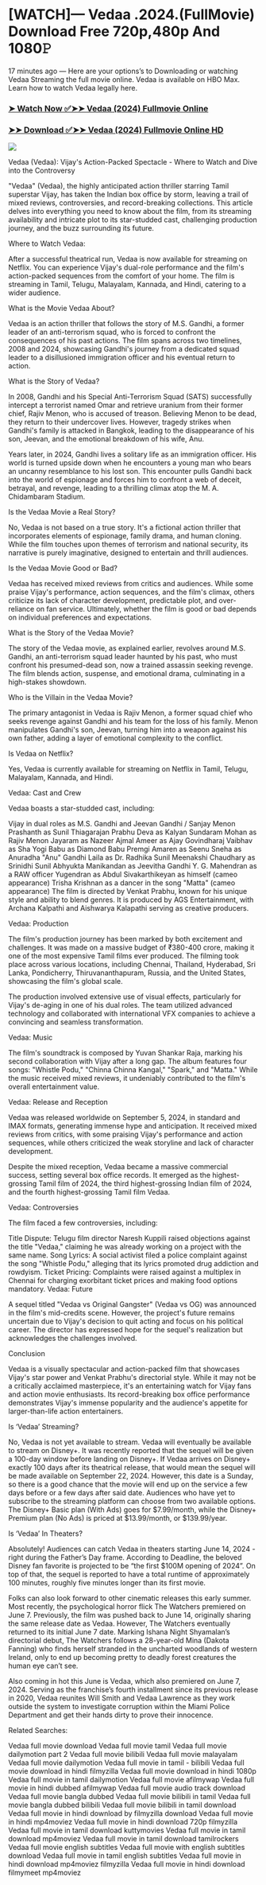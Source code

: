 # [WATCH]— Vedaa .2024.(FullMovie) Download Free 720p,480p And 1080𝙿

17 minutes ago — Here are your options’s to Downloading or watching Vedaa Streaming the full movie online. Vedaa is available on HBO Max. Learn how to watch Vedaa legally here.


### [➤ Watch Now ✅➤➤ Vedaa (2024) Fullmovie Online](https://cutt.ly/ueYtuvai)

### [➤➤ Download ✅➤➤ Vedaa (2024) Fullmovie Online HD](https://cutt.ly/ueYtuvai)

<p dir="auto"><a href="https://cutt.ly/ueYtuvai" title="PLAY NOW" rel="nofollow"><img src="https://i.imgur.com/jhNGoEt.gif" style="max-width: 100%;"></a></p>

Vedaa (Vedaa): Vijay's Action-Packed Spectacle - Where to Watch and Dive into the Controversy

"Vedaa" (Vedaa), the highly anticipated action thriller starring Tamil superstar Vijay, has taken the Indian box office by storm, leaving a trail of mixed reviews, controversies, and record-breaking collections. This article delves into everything you need to know about the film, from its streaming availability and intricate plot to its star-studded cast, challenging production journey, and the buzz surrounding its future.

Where to Watch Vedaa:

After a successful theatrical run, Vedaa is now available for streaming on Netflix. You can experience Vijay's dual-role performance and the film's action-packed sequences from the comfort of your home. The film is streaming in Tamil, Telugu, Malayalam, Kannada, and Hindi, catering to a wider audience.

What is the Movie Vedaa About?

Vedaa is an action thriller that follows the story of M.S. Gandhi, a former leader of an anti-terrorism squad, who is forced to confront the consequences of his past actions. The film spans across two timelines, 2008 and 2024, showcasing Gandhi's journey from a dedicated squad leader to a disillusioned immigration officer and his eventual return to action.

What is the Story of Vedaa?

In 2008, Gandhi and his Special Anti-Terrorism Squad (SATS) successfully intercept a terrorist named Omar and retrieve uranium from their former chief, Rajiv Menon, who is accused of treason. Believing Menon to be dead, they return to their undercover lives. However, tragedy strikes when Gandhi's family is attacked in Bangkok, leading to the disappearance of his son, Jeevan, and the emotional breakdown of his wife, Anu.

Years later, in 2024, Gandhi lives a solitary life as an immigration officer. His world is turned upside down when he encounters a young man who bears an uncanny resemblance to his lost son. This encounter pulls Gandhi back into the world of espionage and forces him to confront a web of deceit, betrayal, and revenge, leading to a thrilling climax atop the M. A. Chidambaram Stadium.

Is the Vedaa Movie a Real Story?

No, Vedaa is not based on a true story. It's a fictional action thriller that incorporates elements of espionage, family drama, and human cloning. While the film touches upon themes of terrorism and national security, its narrative is purely imaginative, designed to entertain and thrill audiences.

Is the Vedaa Movie Good or Bad?

Vedaa has received mixed reviews from critics and audiences. While some praise Vijay's performance, action sequences, and the film's climax, others criticize its lack of character development, predictable plot, and over-reliance on fan service. Ultimately, whether the film is good or bad depends on individual preferences and expectations.

What is the Story of the Vedaa Movie?

The story of the Vedaa movie, as explained earlier, revolves around M.S. Gandhi, an anti-terrorism squad leader haunted by his past, who must confront his presumed-dead son, now a trained assassin seeking revenge. The film blends action, suspense, and emotional drama, culminating in a high-stakes showdown.

Who is the Villain in the Vedaa Movie?

The primary antagonist in Vedaa is Rajiv Menon, a former squad chief who seeks revenge against Gandhi and his team for the loss of his family. Menon manipulates Gandhi's son, Jeevan, turning him into a weapon against his own father, adding a layer of emotional complexity to the conflict.

Is Vedaa on Netflix?

Yes, Vedaa is currently available for streaming on Netflix in Tamil, Telugu, Malayalam, Kannada, and Hindi.

Vedaa: Cast and Crew

Vedaa boasts a star-studded cast, including:

Vijay in dual roles as M.S. Gandhi and Jeevan Gandhi / Sanjay Menon
Prashanth as Sunil Thiagarajan
Prabhu Deva as Kalyan Sundaram
Mohan as Rajiv Menon
Jayaram as Nazeer
Ajmal Ameer as Ajay Govindharaj
Vaibhav as Sha
Yogi Babu as Diamond Babu
Premgi Amaren as Seenu
Sneha as Anuradha "Anu" Gandhi
Laila as Dr. Radhika Sunil
Meenakshi Chaudhary as Srinidhi Sunil
Abhyukta Manikandan as Jeevitha Gandhi
Y. G. Mahendran as a RAW officer
Yugendran as Abdul
Sivakarthikeyan as himself (cameo appearance)
Trisha Krishnan as a dancer in the song "Matta" (cameo appearance)
The film is directed by Venkat Prabhu, known for his unique style and ability to blend genres. It is produced by AGS Entertainment, with Archana Kalpathi and Aishwarya Kalapathi serving as creative producers.

Vedaa: Production

The film's production journey has been marked by both excitement and challenges. It was made on a massive budget of ₹380-400 crore, making it one of the most expensive Tamil films ever produced. The filming took place across various locations, including Chennai, Thailand, Hyderabad, Sri Lanka, Pondicherry, Thiruvananthapuram, Russia, and the United States, showcasing the film's global scale.

The production involved extensive use of visual effects, particularly for Vijay's de-aging in one of his dual roles. The team utilized advanced technology and collaborated with international VFX companies to achieve a convincing and seamless transformation.

Vedaa: Music

The film's soundtrack is composed by Yuvan Shankar Raja, marking his second collaboration with Vijay after a long gap. The album features four songs: "Whistle Podu," "Chinna Chinna Kangal," "Spark," and "Matta." While the music received mixed reviews, it undeniably contributed to the film's overall entertainment value.

Vedaa: Release and Reception

Vedaa was released worldwide on September 5, 2024, in standard and IMAX formats, generating immense hype and anticipation. It received mixed reviews from critics, with some praising Vijay's performance and action sequences, while others criticized the weak storyline and lack of character development.

Despite the mixed reception, Vedaa became a massive commercial success, setting several box office records. It emerged as the highest-grossing Tamil film of 2024, the third highest-grossing Indian film of 2024, and the fourth highest-grossing Tamil film Vedaa.

Vedaa: Controversies

The film faced a few controversies, including:

Title Dispute: Telugu film director Naresh Kuppili raised objections against the title "Vedaa," claiming he was already working on a project with the same name.
Song Lyrics: A social activist filed a police complaint against the song "Whistle Podu," alleging that its lyrics promoted drug addiction and rowdyism.
Ticket Pricing: Complaints were raised against a multiplex in Chennai for charging exorbitant ticket prices and making food options mandatory.
Vedaa: Future

A sequel titled "Vedaa vs Original Gangster" (Vedaa vs OG) was announced in the film's mid-credits scene. However, the project's future remains uncertain due to Vijay's decision to quit acting and focus on his political career. The director has expressed hope for the sequel's realization but acknowledges the challenges involved.

Conclusion

Vedaa is a visually spectacular and action-packed film that showcases Vijay's star power and Venkat Prabhu's directorial style. While it may not be a critically acclaimed masterpiece, it's an entertaining watch for Vijay fans and action movie enthusiasts. Its record-breaking box office performance demonstrates Vijay's immense popularity and the audience's appetite for larger-than-life action entertainers.



Is ‘Vedaa’ Streaming?

No, Vedaa is not yet available to stream. Vedaa will eventually be available to stream on Disney+. It was recently reported that the sequel will be given a 100-day window before landing on Disney+. If Vedaa arrives on Disney+ exactly 100 days after its theatrical release, that would mean the sequel will be made available on September 22, 2024. However, this date is a Sunday, so there is a good chance that the movie will end up on the service a few days before or a few days after said date. Audiences who have yet to subscribe to the streaming platform can choose from two available options. The Disney+ Basic plan (With Ads) goes for $7.99/month, while the Disney+ Premium plan (No Ads) is priced at $13.99/month, or $139.99/year.

Is ‘Vedaa’ In Theaters?

Absolutely! Audiences can catch Vedaa in theaters starting June 14, 2024 - right during the Father’s Day frame. According to Deadline, the beloved Disney fan favorite is projected to be “the first $100M opening of 2024”. On top of that, the sequel is reported to have a total runtime of approximately 100 minutes, roughly five minutes longer than its first movie.

Folks can also look forward to other cinematic releases this early summer. Most recently, the psychological horror flick The Watchers premiered on June 7. Previously, the film was pushed back to June 14, originally sharing the same release date as Vedaa. However, The Watchers eventually returned to its initial June 7 date. Marking Ishana Night Shyamalan’s directorial debut, The Watchers follows a 28-year-old Mina (Dakota Fanning) who finds herself stranded in the uncharted woodlands of western Ireland, only to end up becoming pretty to deadly forest creatures the human eye can’t see.

Also coming in hot this June is Vedaa, which also premiered on June 7, 2024. Serving as the franchise’s fourth installment since its previous release in 2020, Vedaa reunites Will Smith and Vedaa Lawrence as they work outside the system to investigate corruption within the Miami Police Department and get their hands dirty to prove their innocence.


Related Searches:

Vedaa full movie download
Vedaa full movie tamil
Vedaa full movie dailymotion part 2
Vedaa full movie bilibili
Vedaa full movie malayalam
Vedaa full movie dailymotion
Vedaa full movie in tamil - bilibili
Vedaa full movie download in hindi filmyzilla
Vedaa full movie download in hindi 1080p
Vedaa full movie in tamil dailymotion
Vedaa full movie afilmywap
Vedaa full movie in hindi dubbed afilmywap
Vedaa full movie audio track download
Vedaa full movie bangla dubbed
Vedaa full movie bilibili in tamil
Vedaa full movie bangla dubbed bilibili
Vedaa full movie bilibili in tamil download
Vedaa full movie in hindi download by filmyzilla
download Vedaa full movie in hindi mp4moviez
Vedaa full movie in hindi download 720p filmyzilla
Vedaa full movie in tamil download kuttymovies
Vedaa full movie in tamil download mp4moviez
Vedaa full movie in tamil download tamilrockers
Vedaa full movie english subtitles
Vedaa full movie with english subtitles download
Vedaa full movie in tamil english subtitles
Vedaa full movie in hindi download mp4moviez filmyzilla
Vedaa full movie in hindi download filmymeet mp4moviez
